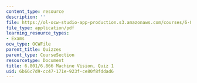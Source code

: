 ```yaml
---
content_type: resource
description: ''
file: https://ol-ocw-studio-app-production.s3.amazonaws.com/courses/6-801-machine-vision-fall-2020/6b66c7d9cc47171e923fce80f8fddad6_MIT6_801F20_q1.pdf
file_type: application/pdf
learning_resource_types:
- Exams
ocw_type: OCWFile
parent_title: Quizzes
parent_type: CourseSection
resourcetype: Document
title: 6.801/6.866 Machine Vision, Quiz 1
uid: 6b66c7d9-cc47-171e-923f-ce80f8fddad6
---
```

